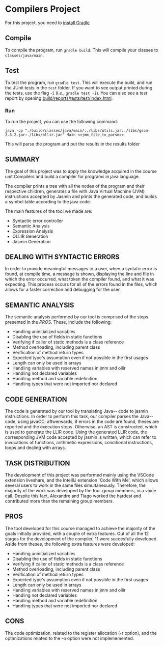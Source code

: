 # Compilers Project

For this project, you need to [install Gradle](https://gradle.org/install/)

## Compile

To compile the program, run ``gradle build``. This will compile your classes to ``classes/java/main``.

## Test

To test the program, run ``gradle test``. This will execute the build, and run the JUnit tests in the ``test`` folder. If you want to see output printed during the tests, use the flag ``-i`` (i.e., ``gradle test -i``).
You can also see a test report by opening [build/reports/tests/test/index.html](build/reports/tests/test/index.html).

### Run

To run the project, you can use the following command:
```
java -cp "./build/classes/java/main/:./libs/utils.jar:./libs/gson-2.8.2.jar:./libs/ollir.jar" Main <<jmm_file_to_parse>>
```
This will parse the program and put the results in the results folder

## SUMMARY

The goal of this project was to apply the knowledge acquired in the course unit Compilers and build a compiler for programs in java language. 

The compiler prints a tree with all the nodes of the program and their respective children, generates a file with Java Virtual Machine (JVM) instructions accepted by Jasmin and prints the generated code, and builds a symbol table according to the java code.

The main features of the tool we made are:
- Syntactic error controller
- Semantic Analysis
- Expression Analysis
- OLLIR Generation
- Jasmin Generation

## DEALING WITH SYNTACTIC ERRORS

In order to provide meaningful messages to a user, when a syntatic error is found, at compile time, a message is shown, displaying the line and file in which the error occurred, what token the compiler found, and what it was expecting. This process occurs for all of the errors found in the files, which allows for a faster correction and debugging for the user.

## SEMANTIC ANALYSIS

The semantic analysis performed by our tool is comprised of the steps presented in the *PROS*. These, include the following: 
- Handling uninitialized variables
- Disabling the use of fields in static functions
- Verifying if caller of static methods is a class reference
- Method overloading, including parent class
- Verification of method return types
- Expected type's assumption even if not possible in the first usages
- Length can only be used in arrays
- Handling variables with reserved names in jmm and ollir
- Handling not declared variables
- Handling method and variable redefinition
- Handling types that were not imported nor declared

## CODE GENERATION

The code is generated by our tool by translating Java-- code to jasmin instructions. In order to perform this task, our compiler parses the Java-- code, using javaCC; aftwerwards, if errors in the code are found, theses are reported and the execution stops. Otherwise, an AST is constructed, which is used to generate the LLIR code. Using the generated LLIR code, the corresponding JVM code accepted by jasmin is written, which can refer to invocations of functions, arithmetic expressions, conditional instructions, loops and dealing with arrays.

## TASK DISTRIBUTION

The development of this project was performed mainly using the VSCode extension liveshare, and the IntellIJ extension 'Code With Me', which allows several users to work in the same files simultaneously. Therefore, the majority of the work was developed by the four group members, in a voice call. Despite this fact, Alexandre and Tiago worked the hardest and contributed more than the remaining group members.

## PROS

The tool developed for this course managed to achieve the majority of the goals initially provided, with a couple of extra features. Out of all the 12 stages for the development of the compiler, 11 were succesfully developed. Aside from theses, the following extra features were developed: 

- Handling uninitialized variables
- Disabling the use of fields in static functions
- Verifying if caller of static methods is a class reference
- Method overloading, including parent class
- Verification of method return types
- Expected type's assumption even if not possible in the first usages
- Length can only be used in arrays
- Handling variables with reserved names in jmm and ollir
- Handling not declared variables
- Handling method and variable redefinition
- Handling types that were not imported nor declared

## CONS

The code optimization, related to the register allocation (-r option), and the optimizations related to the -o option were not implememented.
